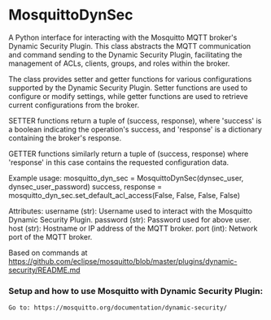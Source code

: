 # MosquittoDynSec 

A Python interface for interacting with the Mosquitto MQTT broker's Dynamic Security Plugin.
This class abstracts the MQTT communication and command sending to the Dynamic Security Plugin,
facilitating the management of ACLs, clients, groups, and roles within the broker.

The class provides setter and getter functions for various configurations supported by the
Dynamic Security Plugin. Setter functions are used to configure or modify settings, while
getter functions are used to retrieve current configurations from the broker.

SETTER functions return a tuple of (success, response), where 'success' is a boolean indicating
the operation's success, and 'response' is a dictionary containing the broker's response.

GETTER functions similarly return a tuple of (success, response) where 'response' in this case
contains the requested configuration data.

Example usage:
    mosquitto_dyn_sec = MosquittoDynSec(dynsec_user, dynsec_user_password)
    success, response = mosquitto_dyn_sec.set_default_acl_access(False, False, False, False)

Attributes:
    username (str): Username used to interact with the Mosquitto Dynamic Security Plugin.
    password (str): Password used for above user.
    host (str): Hostname or IP address of the MQTT broker.
    port (int): Network port of the MQTT broker.

Based on commands at https://github.com/eclipse/mosquitto/blob/master/plugins/dynamic-security/README.md

### Setup and how to use Mosquitto with Dynamic Security Plugin: 
    Go to: https://mosquitto.org/documentation/dynamic-security/
